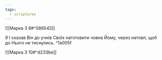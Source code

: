 ```yaml
---
tags:
  - scriptures
---
```


![[Марка 3 8#^086542]]

9 І сказав Він до учнів Своїх наготовити човна Йому, через натовп, щоб до Нього не тиснулись. ^1a005f

![[Марка 3 10#^d233be]]